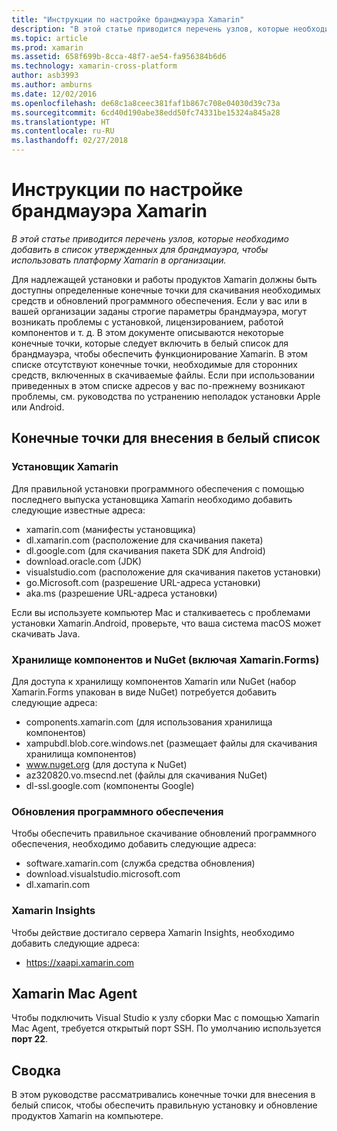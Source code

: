 ```yaml
---
title: "Инструкции по настройке брандмауэра Xamarin"
description: "В этой статье приводится перечень узлов, которые необходимо добавить в список утвержденных для брандмауэра, чтобы использовать платформу Xamarin в организации."
ms.topic: article
ms.prod: xamarin
ms.assetid: 658f699b-8cca-48f7-ae54-fa956384b6d6
ms.technology: xamarin-cross-platform
author: asb3993
ms.author: amburns
ms.date: 12/02/2016
ms.openlocfilehash: de68c1a8ceec381faf1b867c708e04030d39c73a
ms.sourcegitcommit: 6cd40d190abe38edd50fc74331be15324a845a28
ms.translationtype: HT
ms.contentlocale: ru-RU
ms.lasthandoff: 02/27/2018
---
```

# <a name="xamarin-firewall-configuration-instructions"></a>Инструкции по настройке брандмауэра Xamarin

_В этой статье приводится перечень узлов, которые необходимо добавить в список утвержденных для брандмауэра, чтобы использовать платформу Xamarin в организации._

Для надлежащей установки и работы продуктов Xamarin должны быть доступны определенные конечные точки для скачивания необходимых средств и обновлений программного обеспечения. Если у вас или в вашей организации заданы строгие параметры брандмауэра, могут возникать проблемы с установкой, лицензированием, работой компонентов и т. д. В этом документе описываются некоторые конечные точки, которые следует включить в белый список для брандмауэра, чтобы обеспечить функционирование Xamarin. В этом списке отсутствуют конечные точки, необходимые для сторонних средств, включенных в скачиваемые файлы. Если при использовании приведенных в этом списке адресов у вас по-прежнему возникают проблемы, см. руководства по устранению неполадок установки Apple или Android.

## <a name="endpoints-to-whitelist"></a>Конечные точки для внесения в белый список

### <a name="xamarin-installer"></a>Установщик Xamarin

Для правильной установки программного обеспечения с помощью последнего выпуска установщика Xamarin необходимо добавить следующие известные адреса:

-  xamarin.com (манифесты установщика)
-  dl.xamarin.com (расположение для скачивания пакета)
-  dl.google.com (для скачивания пакета SDK для Android)
-  download.oracle.com (JDK)
-  visualstudio.com (расположение для скачивания пакетов установки)
-  go.Microsoft.com (разрешение URL-адреса установки)
-  aka.ms (разрешение URL-адреса установки)

Если вы используете компьютер Mac и сталкиваетесь с проблемами установки Xamarin.Android, проверьте, что ваша система macOS может скачивать Java.


### <a name="components-store-and-nuget-including-xamarinforms"></a>Хранилище компонентов и NuGet (включая Xamarin.Forms)

Для доступа к хранилищу компонентов Xamarin или NuGet (набор Xamarin.Forms упакован в виде NuGet) потребуется добавить следующие адреса:

-  components.xamarin.com (для использования хранилища компонентов)
-  xampubdl.blob.core.windows.net (размещает файлы для скачивания хранилища компонентов)
-  www.nuget.org (для доступа к NuGet)
-  az320820.vo.msecnd.net (файлы для скачивания NuGet)
-  dl-ssl.google.com (компоненты Google)


### <a name="software-updates"></a>Обновления программного обеспечения

Чтобы обеспечить правильное скачивание обновлений программного обеспечения, необходимо добавить следующие адреса:

-  software.xamarin.com (служба средства обновления)
-  download.visualstudio.microsoft.com
-  dl.xamarin.com

### <a name="xamarin-insights"></a>Xamarin Insights

Чтобы действие достигало сервера Xamarin Insights, необходимо добавить следующие адреса:

* https://xaapi.xamarin.com


## <a name="xamarin-mac-agent"></a>Xamarin Mac Agent

Чтобы подключить Visual Studio к узлу сборки Mac с помощью Xamarin Mac Agent, требуется открытый порт SSH. По умолчанию используется **порт 22**.

## <a name="summary"></a>Сводка

В этом руководстве рассматривались конечные точки для внесения в белый список, чтобы обеспечить правильную установку и обновление продуктов Xamarin на компьютере.